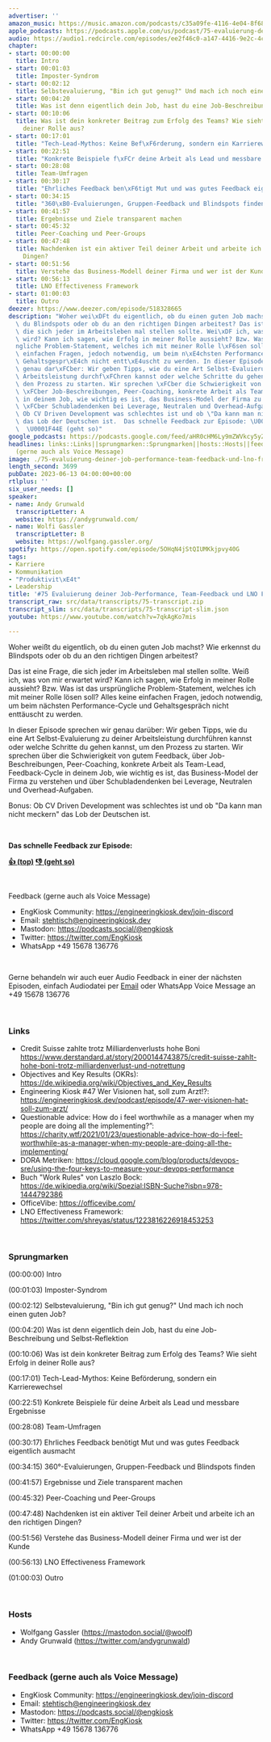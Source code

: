 ```yaml
---
advertiser: ''
amazon_music: https://music.amazon.com/podcasts/c35a09fe-4116-4e04-8f68-77d61b112e46/episodes/a1799f9d-d5c8-4388-a871-d963cbe69d93/engineering-kiosk-75-evaluierung-deiner-job-performance-team-feedback-und-lno-framework
apple_podcasts: https://podcasts.apple.com/us/podcast/75-evaluierung-deiner-job-performance-team-feedback/id1603082924?i=1000616756089&uo=4
audio: https://audio1.redcircle.com/episodes/ee2f46c0-a147-4416-9e2c-4ce724cd114d/stream.mp3
chapter:
- start: 00:00:00
  title: Intro
- start: 00:01:03
  title: Imposter-Syndrom
- start: 00:02:12
  title: Selbstevaluierung, "Bin ich gut genug?" Und mach ich noch einen guten Job?
- start: 00:04:20
  title: Was ist denn eigentlich dein Job, hast du eine Job-Beschreibung und Selbst-Reflektion
- start: 00:10:06
  title: Was ist dein konkreter Beitrag zum Erfolg des Teams? Wie sieht Erfolg in
    deiner Rolle aus?
- start: 00:17:01
  title: "Tech-Lead-Mythos: Keine Bef\xF6rderung, sondern ein Karrierewechsel"
- start: 00:22:51
  title: "Konkrete Beispiele f\xFCr deine Arbeit als Lead und messbare Ergebnisse"
- start: 00:28:08
  title: Team-Umfragen
- start: 00:30:17
  title: "Ehrliches Feedback ben\xF6tigt Mut und was gutes Feedback eigentlich ausmacht"
- start: 00:34:15
  title: "360\xB0-Evaluierungen, Gruppen-Feedback und Blindspots finden"
- start: 00:41:57
  title: Ergebnisse und Ziele transparent machen
- start: 00:45:32
  title: Peer-Coaching und Peer-Groups
- start: 00:47:48
  title: Nachdenken ist ein aktiver Teil deiner Arbeit und arbeite ich an den richtigen
    Dingen?
- start: 00:51:56
  title: Verstehe das Business-Modell deiner Firma und wer ist der Kunde
- start: 00:56:13
  title: LNO Effectiveness Framework
- start: 01:00:03
  title: Outro
deezer: https://www.deezer.com/episode/518328665
description: "Woher wei\xDFt du eigentlich, ob du einen guten Job machst? Wie erkennst\
  \ du Blindspots oder ob du an den richtigen Dingen arbeitest? Das ist eine Frage,\
  \ die sich jeder im Arbeitsleben mal stellen sollte. Wei\xDF ich, was von mir erwartet\
  \ wird? Kann ich sagen, wie Erfolg in meiner Rolle aussieht? Bzw. Was ist das urspr\xFC\
  ngliche Problem-Statement, welches ich mit meiner Rolle l\xF6sen soll? Alles keine\
  \ einfachen Fragen, jedoch notwendig, um beim n\xE4chsten Performance-Cycle und\
  \ Gehaltsgespr\xE4ch nicht entt\xE4uscht zu werden. In dieser Episode sprechen wir\
  \ genau dar\xFCber: Wir geben Tipps, wie du eine Art Selbst-Evaluierung zu deiner\
  \ Arbeitsleistung durchf\xFChren kannst oder welche Schritte du gehen kannst, um\
  \ den Prozess zu starten. Wir sprechen \xFCber die Schwierigkeit von gutem Feedback,\
  \ \xFCber Job-Beschreibungen, Peer-Coaching, konkrete Arbeit als Team-Lead, Feedback-Cycle\
  \ in deinem Job, wie wichtig es ist, das Business-Model der Firma zu verstehen und\
  \ \xFCber Schubladendenken bei Leverage, Neutralen und Overhead-Aufgaben. Bonus:\
  \ Ob CV Driven Development was schlechtes ist und ob \"Da kann man nicht meckern\"\
  \ das Lob der Deutschen ist.  Das schnelle Feedback zur Episode: \U0001F44D (top)\
  \  \U0001F44E (geht so)"
google_podcasts: https://podcasts.google.com/feed/aHR0cHM6Ly9mZWVkcy5yZWRjaXJjbGUuY29tLzBlY2ZkZmQ3LWZkYTEtNGMzZC05NTE1LTQ3NjcyN2Y5ZGY1ZQ/episode/OGEwOTg3NjAtOTA4MS00NTg2LTlmOWEtZTZkOTRhOWE4ZDJj?sa=X&ved=2ahUKEwi5z5T90b__AhUrElkFHZ4qBV0QkfYCegQIARAF
headlines: links::Links||sprungmarken::Sprungmarken||hosts::Hosts||feedback-gerne-auch-als-voice-message::Feedback
  (gerne auch als Voice Message)
image: ./75-evaluierung-deiner-job-performance-team-feedback-und-lno-framework.jpg
length_second: 3699
pubDate: 2023-06-13 04:00:00+00:00
rtlplus: ''
six_user_needs: []
speaker:
- name: Andy Grunwald
  transcriptLetter: A
  website: https://andygrunwald.com/
- name: Wolfi Gassler
  transcriptLetter: B
  website: https://wolfgang.gassler.org/
spotify: https://open.spotify.com/episode/5OHqN4jStQIUMKkjpvy40G
tags:
- Karriere
- Kommunikation
- "Produktivit\xE4t"
- Leadership
title: '#75 Evaluierung deiner Job-Performance, Team-Feedback und LNO Framework'
transcript_raw: src/data/transcripts/75-transcript.zip
transcript_slim: src/data/transcripts/75-transcript-slim.json
youtube: https://www.youtube.com/watch?v=7qkAgKo7mis

---
```

<p>Woher weißt du eigentlich, ob du einen guten Job machst? Wie erkennst du Blindspots oder ob du an den richtigen Dingen arbeitest?</p><p>Das ist eine Frage, die sich jeder im Arbeitsleben mal stellen sollte. Weiß ich, was von mir erwartet wird? Kann ich sagen, wie Erfolg in meiner Rolle aussieht? Bzw. Was ist das ursprüngliche Problem-Statement, welches ich mit meiner Rolle lösen soll? Alles keine einfachen Fragen, jedoch notwendig, um beim nächsten Performance-Cycle und Gehaltsgespräch nicht enttäuscht zu werden.</p><p>In dieser Episode sprechen wir genau darüber: Wir geben Tipps, wie du eine Art Selbst-Evaluierung zu deiner Arbeitsleistung durchführen kannst oder welche Schritte du gehen kannst, um den Prozess zu starten. Wir sprechen über die Schwierigkeit von gutem Feedback, über Job-Beschreibungen, Peer-Coaching, konkrete Arbeit als Team-Lead, Feedback-Cycle in deinem Job, wie wichtig es ist, das Business-Model der Firma zu verstehen und über Schubladendenken bei Leverage, Neutralen und Overhead-Aufgaben.</p><p>Bonus: Ob CV Driven Development was schlechtes ist und ob &#34;Da kann man nicht meckern&#34; das Lob der Deutschen ist.</p><p><br></p><p><strong>Das schnelle Feedback zur Episode:</strong></p><p><a href="https://api.openpodcast.dev/feedback/75/upvote" rel="nofollow"><strong>👍 (top)</strong></a><strong>  </strong><a href="https://api.openpodcast.dev/feedback/75/downvote" rel="nofollow"><strong>👎 (geht so)</strong></a></p><p><br></p><p>Feedback (gerne auch als Voice Message)</p><ul><li>EngKiosk Community: <a href="https://engineeringkiosk.dev/join-discord">https://engineeringkiosk.dev/join-discord</a> </li><li>Email: <a href="mailto:stehtisch@engineeringkiosk.dev" rel="nofollow">stehtisch@engineeringkiosk.dev</a></li><li>Mastodon: <a href="https://podcasts.social/@engkiosk" rel="nofollow">https://podcasts.social/@engkiosk</a></li><li>Twitter: <a href="https://twitter.com/EngKiosk" rel="nofollow">https://twitter.com/EngKiosk</a></li><li>WhatsApp +49 15678 136776</li></ul><p><br></p><p>Gerne behandeln wir auch euer Audio Feedback in einer der nächsten Episoden, einfach Audiodatei per <a href="https://engineeringkiosk.dev/kontakt/">Email</a> oder WhatsApp Voice Message an +49 15678 136776</p><p><br></p><h3 id="links">Links</h3><ul><li>Credit Suisse zahlte trotz Milliardenverlusts hohe Boni <a href="https://www.derstandard.at/story/2000144743875/credit-suisse-zahlt-hohe-boni-trotz-milliardenverlust-und-notrettung" rel="nofollow">https://www.derstandard.at/story/2000144743875/credit-suisse-zahlt-hohe-boni-trotz-milliardenverlust-und-notrettung</a> </li><li>Objectives and Key Results (OKRs): <a href="https://de.wikipedia.org/wiki/Objectives_and_Key_Results" rel="nofollow">https://de.wikipedia.org/wiki/Objectives_and_Key_Results</a></li><li>Engineering Kiosk #47 Wer Visionen hat, soll zum Arzt!?: <a href="https://engineeringkiosk.dev/podcast/episode/47-wer-visionen-hat-soll-zum-arzt/">https://engineeringkiosk.dev/podcast/episode/47-wer-visionen-hat-soll-zum-arzt/</a></li><li>Questionable advice: How do i feel worthwhile as a manager when my people are doing all the implementing?”: <a href="https://charity.wtf/2021/01/23/questionable-advice-how-do-i-feel-worthwhile-as-a-manager-when-my-people-are-doing-all-the-implementing/" rel="nofollow">https://charity.wtf/2021/01/23/questionable-advice-how-do-i-feel-worthwhile-as-a-manager-when-my-people-are-doing-all-the-implementing/</a></li><li>DORA Metriken: <a href="https://cloud.google.com/blog/products/devops-sre/using-the-four-keys-to-measure-your-devops-performance?hl=en" rel="nofollow">https://cloud.google.com/blog/products/devops-sre/using-the-four-keys-to-measure-your-devops-performance</a></li><li>Buch &#34;Work Rules&#34; von Laszlo Bock: <a href="https://de.wikipedia.org/wiki/Spezial:ISBN-Suche?isbn=978-1444792386" rel="nofollow">https://de.wikipedia.org/wiki/Spezial:ISBN-Suche?isbn=978-1444792386</a> </li><li>OfficeVibe: <a href="https://officevibe.com/" rel="nofollow">https://officevibe.com/</a></li><li>LNO Effectiveness Framework: <a href="https://twitter.com/shreyas/status/1223816226918453253" rel="nofollow">https://twitter.com/shreyas/status/1223816226918453253</a></li></ul><p><br></p><h3 id="sprungmarken">Sprungmarken</h3><p>(00:00:00) Intro</p><p>(00:01:03) Imposter-Syndrom</p><p>(00:02:12) Selbstevaluierung, &#34;Bin ich gut genug?&#34; Und mach ich noch einen guten Job?</p><p>(00:04:20) Was ist denn eigentlich dein Job, hast du eine Job-Beschreibung und Selbst-Reflektion</p><p>(00:10:06) Was ist dein konkreter Beitrag zum Erfolg des Teams? Wie sieht Erfolg in deiner Rolle aus?</p><p>(00:17:01) Tech-Lead-Mythos: Keine Beförderung, sondern ein Karrierewechsel</p><p>(00:22:51) Konkrete Beispiele für deine Arbeit als Lead und messbare Ergebnisse</p><p>(00:28:08) Team-Umfragen</p><p>(00:30:17) Ehrliches Feedback benötigt Mut und was gutes Feedback eigentlich ausmacht</p><p>(00:34:15) 360°-Evaluierungen, Gruppen-Feedback und Blindspots finden</p><p>(00:41:57) Ergebnisse und Ziele transparent machen</p><p>(00:45:32) Peer-Coaching und Peer-Groups</p><p>(00:47:48) Nachdenken ist ein aktiver Teil deiner Arbeit und arbeite ich an den richtigen Dingen?</p><p>(00:51:56) Verstehe das Business-Modell deiner Firma und wer ist der Kunde</p><p>(00:56:13) LNO Effectiveness Framework</p><p>(01:00:03) Outro</p><p><br></p><h3 id="hosts">Hosts</h3><ul><li>Wolfgang Gassler (<a href="https://mastodon.social/@woolf" rel="nofollow">https://mastodon.social/@woolf</a>)</li><li>Andy Grunwald (<a href="https://twitter.com/andygrunwald" rel="nofollow">https://twitter.com/andygrunwald</a>)</li></ul><p><br></p><h3 id="feedback-gerne-auch-als-voice-message">Feedback (gerne auch als Voice Message)</h3><ul><li>EngKiosk Community: <a href="https://engineeringkiosk.dev/join-discord">https://engineeringkiosk.dev/join-discord</a> </li><li>Email: <a href="mailto:stehtisch@engineeringkiosk.dev" rel="nofollow">stehtisch@engineeringkiosk.dev</a></li><li>Mastodon: <a href="https://podcasts.social/@engkiosk" rel="nofollow">https://podcasts.social/@engkiosk</a></li><li>Twitter: <a href="https://twitter.com/EngKiosk" rel="nofollow">https://twitter.com/EngKiosk</a></li><li>WhatsApp +49 15678 136776</li></ul>